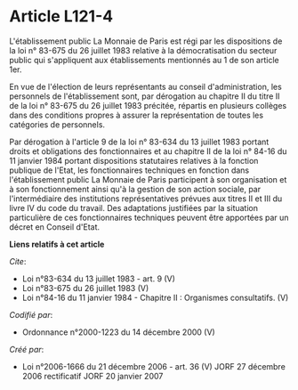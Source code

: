 # Article L121-4

L'établissement public La Monnaie de Paris est régi par les dispositions de la loi n° 83-675 du 26 juillet 1983 relative à la
démocratisation du secteur public qui s'appliquent aux établissements mentionnés au 1 de son article 1er. 

En vue de l'élection de leurs représentants au conseil d'administration, les personnels de l'établissement sont, par
dérogation au chapitre II du titre II de la loi n° 83-675 du 26 juillet 1983 précitée, répartis en plusieurs collèges dans
des conditions propres à assurer la représentation de toutes les catégories de personnels. 

Par dérogation à l'article 9 de la loi n° 83-634 du 13 juillet 1983 portant droits et obligations des fonctionnaires et au
chapitre II de la loi n° 84-16 du 11 janvier 1984 portant dispositions statutaires relatives à la fonction publique de
l'Etat, les fonctionnaires techniques en fonction dans l'établissement public La Monnaie de Paris participent à son
organisation et à son fonctionnement ainsi qu'à la gestion de son action sociale, par l'intermédiaire des institutions
représentatives prévues aux titres II et III du livre IV du code du travail. Des adaptations justifiées par la situation
particulière de ces fonctionnaires techniques peuvent être apportées par un décret en Conseil d'Etat.

**Liens relatifs à cet article**

_Cite_:

  - Loi n°83-634 du 13 juillet 1983 - art. 9 (V)
  - Loi n°83-675 du 26 juillet 1983 (V)
  - Loi n°84-16 du 11 janvier 1984 -  Chapitre II : Organismes consultatifs. (V)

_Codifié par_:

  - Ordonnance n°2000-1223 du 14 décembre 2000 (V)

_Créé par_:

  - Loi n°2006-1666 du 21 décembre 2006 - art. 36 (V) JORF 27 décembre 2006 rectificatif JORF 20 janvier 2007
